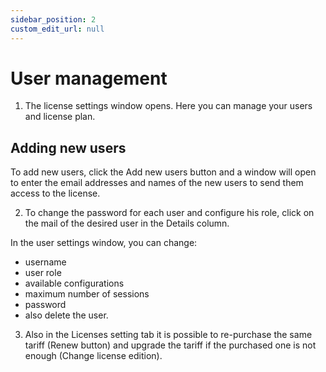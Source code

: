 ```yaml
---
sidebar_position: 2
custom_edit_url: null
---
```


# User management

1. The license settings window opens. Here you can manage your users and license plan.

<!-- ![Docusaurus logo](/img/docusaurus.png) -->

## Adding new users

To add new users, click the Add new users button and a window will open to enter the email addresses and names of the new users to send them access to the license.

<!-- ![Docusaurus logo](/img/docusaurus.png) -->

2. To change the password for each user and configure his role, click on the mail of the desired user in the Details column.

In the user settings window, you can change:

- username
- user role
- available configurations
- maximum number of sessions
- password
- also delete the user.

<!-- ![Docusaurus logo](/img/docusaurus.png) -->

3. Also in the Licenses setting tab it is possible to re-purchase the same tariff (Renew button) and upgrade the tariff if the purchased one is not enough (Change license edition).

<!-- ![Docusaurus logo](/img/docusaurus.png) -->